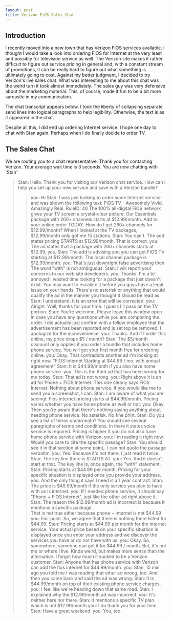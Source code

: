 ```yaml
---
layout: post
title: Verizon FiOS Sales Chat
---
```


Introduction
------------

I recently moved into a new town that has Verizon FiOS services available.  I thought I would take a look into ordering FiOS for Internet at the very least and possibly for television service as well.  The Verizon site makes it rather difficult to figure out service pricing in general and, with a constant stream of promotions, it can be really hard to figure out what something is ultimately going to cost.  Against my better judgment, I decided to try Verizon's live sales chat.  What was interesting to me about this chat was the weird turn it took almost immediately.  The sales guy was very defensive about the marketing material.  This, of course, made it fun to be a bit more sarcastic in my communication.

The chat transcript appears below.  I took the liberty of collapsing separate send lines into logical paragraphs to help legibility.  Otherwise, the text is as it appeared in the chat.

Despite all this, I did end up ordering Internet service.  I hope one day to chat with Stan again.  Perhaps when I do finally decide to order TV.

The Sales Chat
--------------

We are routing you to a chat representative. Thank you for contacting Verizon. Your average wait time is 3 seconds.
You are now chatting with 'Stan'
> Stan: Hello.  Thank you for visiting our Verizon chat service. How can I help you set up your new service and save with a Verizon bundle?
>> you: Hi Stan.
>> I was just looking to order some Internet service and was shown the following text:
>> FiOS TV - Awesomely Vivid. Amazingly Real. RuleID: 40 The 100% all-digital FiOS network gives your TV screen a crystal-clear picture. Our Essentials package with 260+ channels starts at $12.99/month. Add to your online order TODAY.
>> How do I get 260+ channels for $12.99/month?
>> When I looked at the TV packages, $12.99/month only got me 15 stations.
> Stan: You can't.  The add states pricing STARTS at $12.99/month.
> That is correct.
>> you: The ad states that a package with 260+ channels starts at $12.99, yes.
> Stan: The add is advising you you can get FIOS TV starting at $12.99/month.
> The local channel package is $12.99/month.
>> you: That's just downright false advertising then.
>> The word "with" is not ambiguous.
> Stan: I will report your concerns to our web site developers.
>> you: Thanks.
>> I'm a bit annoyed I wasted time looking for a package that just doesn't exist.
>> You may want to escalate it before you guys have a legal issue on your hands.
>> There's no asterisk or anything that would qualify the ad in the manner you thought it should be read as.
> Stan: I understand.
> It is an error that will be corrected.
>> you: Alright. Well, thanks for your time. I guess I'll pass on the TV portion.
> Stan: You're welcome.  Please leave this window open in case you have any questions while you are completing the order.
> I did actually just confirm with a fellow employee that the advertisement has been reported and is set top be removed.  I apologize for the inconvenience.
>> you: Thanks.
>> And if I order this online, my price drops $5 / month?
> Stan: The $5/month discount only applies if you order a bundle that includes home phone service.
> You will get your first month free for ordering online.
>> you: Okay. That contradicts another ad I'm looking at right now.
>> "FiOS Internet Starting at $44.99 / mo. with annual agreement"
> Stan: It is $44.99/month if you also have home phone service.
>> you: This is the third ad that has been wrong for me today.
> Stan: That ad is not wrong.
>> you: Right above it is an ad for Phone + FiOS Internet.
>> This one clearly says FiOS Internet.
>> Nothing about phone service.
>> If you would like me to send you a screenshot, I can.
> Stan: I am aware of what you are seeingf.
> Fios internet pricing starts at $44.99/month.  Pricing varies whether you have home phone as well or not.
>> you: Okay. Then you're aware that there's nothing saying anything about needing phone service. No asterisk. No fine print.
> Stan: Do you see a list of terms underneath?
> You should see several paragraphs of terms and conditions.
> In there it states voice service is required.
> Pricing is higher if you do not also have home phone service with Verizon.
>> you: I'm reading it right now. Would you care to cite the specific passage?
> Stan: You should see it in that section at some point,.
> I can not quote the passage verbatim.
>> you: Yes. Because it's not there. I just read it twice.
> Stan: The key line there is STARTS AT.
>> you: Yes. And it doesn't start at that.
>> The key line is, once again, the "with" statement.
> Stan: Pricing starts at $44.99 per month.  Pricing for your specific situation is displayed once you provide your address.
>> you: And the only thing it says I need is a 1 year contract.
> Stan: The price is $49.99/month if the only service you plan to have with us is internet.
>> you: If I needed phone service, it should say "Phone + FiOS Internet", just like the other ad right above it.
> Stan: The reason the $12.99/month ad is incorrect is because it mentions a specific package.  
> That is not true either because phone + internet is not $44.99
>> you: Fair point.
>> So, we agree that there is nothing there listed for $44.99.
> Stan: Pricing starts at $44.99 per month for the internet service.  Your actual price based on your specific situation is displayed once you enter your address and we discover the services you have or do not have with us.
>> you: Okay.
>> So, somewhere, someone can get it for $44.99 / month. But, it's not me or where I live. Kinda weird, but makes more sense than the alternative.
>> I forgot how much it sucked to be a Verizon customer.
> Stan: Anyone that has phone service with Verizon can add the fios internet for $44.99/month.
>> you: Stan, 15 min. ago you told me I was reading that other ad wrong, too. And then you came back and said the ad was wrong.
> Stan: It is $44.99/month on top of their existing phone service charges.
>> you: I feel like we're heading down that same road.
> Stan: I explained why the $12.99/month ad was incorrect.
>> you: It's neither here nor there.
> Stan: It mentions a specific TV plan which is not $12.99/month
>> you: I do thank you for your time.
> Stan: Have a great weekend.
>> you: You, too.